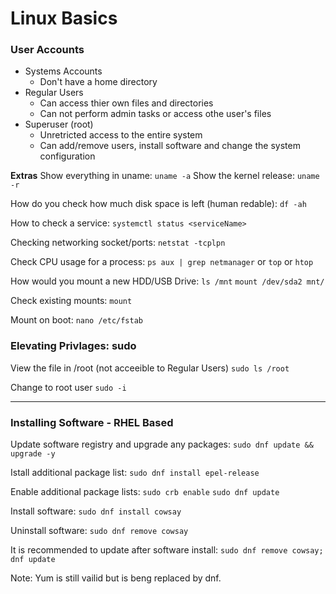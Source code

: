 # Linux Basics

### User Accounts

- Systems Accounts
  - Don't have a home directory
- Regular Users
  - Can access thier own files and directories
  - Can not perform admin tasks or access othe user's files
- Superuser (root)
  - Unretricted access to the entire system
  - Can add/remove users, install software and change the system configuration

**Extras**
Show everything in uname: `uname -a`
Show the kernel release: `uname -r`

How do you check how much disk space is left (human redable): `df -ah`

How to check a service: `systemctl status <serviceName>`

Checking networking socket/ports: `netstat -tcplpn`

Check CPU usage for a process: `ps aux | grep netmanager` or `top` or `htop`

How would you mount a new HDD/USB Drive:
`ls /mnt`
`mount /dev/sda2 mnt/`

Check existing mounts: `mount`

Mount on boot: `nano /etc/fstab`

### Elevating Privlages: sudo

View the file in /root (not acceeible to Regular Users)
`sudo ls /root`

Change to root user
`sudo -i`

---

### Installing Software - RHEL Based

Update software registry and upgrade any packages: `sudo dnf update && upgrade -y`

Istall additional package list: `sudo dnf install epel-release`

Enable additional package lists: `sudo crb enable` `sudo dnf update`

Install software: `sudo dnf install cowsay`

Uninstall software: `sudo dnf remove cowsay`

It is recommended to update after software install: `sudo dnf remove cowsay; dnf update`

Note: Yum is still vailid but is beng replaced by dnf.
